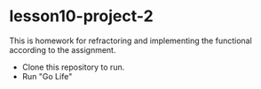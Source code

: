 # lesson10-project-2

This is homework for refractoring and implementing the functional according to the assignment.
- Clone this repository to run.
- Run "Go Life"